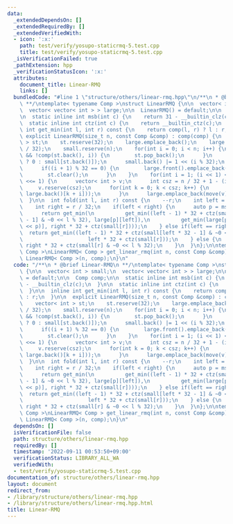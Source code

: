 ```yaml
---
data:
  _extendedDependsOn: []
  _extendedRequiredBy: []
  _extendedVerifiedWith:
  - icon: ':x:'
    path: test/verify/yosupo-staticrmq-5.test.cpp
    title: test/verify/yosupo-staticrmq-5.test.cpp
  _isVerificationFailed: true
  _pathExtension: hpp
  _verificationStatusIcon: ':x:'
  attributes:
    document_title: Linear-RMQ
    links: []
  bundledCode: "#line 1 \"structure/others/linear-rmq.hpp\"\n/**\n * @brief Linear-RMQ\n\
    \ **/\ntemplate< typename Comp >\nstruct LinearRMQ {\n\n  vector< int > small;\n\
    \  vector< vector< int > > large;\n\n  LinearRMQ() = default;\n\n  Comp comp;\n\
    \n  static inline int msb(int c) {\n    return 31 - __builtin_clz(c);\n  }\n\n\
    \  static inline int ctz(int c) {\n    return __builtin_ctz(c);\n  }\n\n  inline\
    \ int get_min(int l, int r) const {\n    return comp(l, r) ? l : r;\n  }\n\n \
    \ explicit LinearRMQ(size_t n, const Comp &comp) : comp(comp) {\n    vector< int\
    \ > st;\n    st.reserve(32);\n    large.emplace_back();\n    large.front().reserve(n\
    \ / 32);\n    small.reserve(n);\n    for(int i = 0; i < n; i++) {\n      while(!st.empty()\
    \ && !comp(st.back(), i)) {\n        st.pop_back();\n      }\n      small.emplace_back(st.empty()\
    \ ? 0 : small[st.back()]);\n      small.back() |= 1 << (i % 32);\n      st.emplace_back(i);\n\
    \      if((i + 1) % 32 == 0) {\n        large.front().emplace_back(st.front());\n\
    \        st.clear();\n      }\n    }\n    for(int i = 1; (i << 1) <= n / 32; i\
    \ <<= 1) {\n      vector< int > v;\n      int csz = n / 32 + 1 - (i << 1);\n \
    \     v.reserve(csz);\n      for(int k = 0; k < csz; k++) {\n        v.emplace_back(get_min(large.back()[k],\
    \ large.back()[k + i]));\n      }\n      large.emplace_back(move(v));\n    }\n\
    \  }\n\n  int fold(int l, int r) const {\n    --r;\n    int left = l / 32 + 1;\n\
    \    int right = r / 32;\n    if(left < right) {\n      auto p = msb(right - left);\n\
    \      return get_min(\n          get_min((left - 1) * 32 + ctz(small[left * 32\
    \ - 1] & ~0 << l % 32), large[p][left]),\n          get_min(large[p][right - (1\
    \ << p)], right * 32 + ctz(small[r])));\n    } else if(left == right) {\n    \
    \  return get_min((left - 1) * 32 + ctz(small[left * 32 - 1] & ~0 << l % 32),\n\
    \                     left * 32 + ctz(small[r]));\n    } else {\n      return\
    \ right * 32 + ctz(small[r] & ~0 << l % 32);\n    }\n  }\n};\n\ntemplate< typename\
    \ Comp >\nLinearRMQ< Comp > get_linear_rmq(int n, const Comp &comp) {\n  return\
    \ LinearRMQ< Comp >(n, comp);\n}\n"
  code: "/**\n * @brief Linear-RMQ\n **/\ntemplate< typename Comp >\nstruct LinearRMQ\
    \ {\n\n  vector< int > small;\n  vector< vector< int > > large;\n\n  LinearRMQ()\
    \ = default;\n\n  Comp comp;\n\n  static inline int msb(int c) {\n    return 31\
    \ - __builtin_clz(c);\n  }\n\n  static inline int ctz(int c) {\n    return __builtin_ctz(c);\n\
    \  }\n\n  inline int get_min(int l, int r) const {\n    return comp(l, r) ? l\
    \ : r;\n  }\n\n  explicit LinearRMQ(size_t n, const Comp &comp) : comp(comp) {\n\
    \    vector< int > st;\n    st.reserve(32);\n    large.emplace_back();\n    large.front().reserve(n\
    \ / 32);\n    small.reserve(n);\n    for(int i = 0; i < n; i++) {\n      while(!st.empty()\
    \ && !comp(st.back(), i)) {\n        st.pop_back();\n      }\n      small.emplace_back(st.empty()\
    \ ? 0 : small[st.back()]);\n      small.back() |= 1 << (i % 32);\n      st.emplace_back(i);\n\
    \      if((i + 1) % 32 == 0) {\n        large.front().emplace_back(st.front());\n\
    \        st.clear();\n      }\n    }\n    for(int i = 1; (i << 1) <= n / 32; i\
    \ <<= 1) {\n      vector< int > v;\n      int csz = n / 32 + 1 - (i << 1);\n \
    \     v.reserve(csz);\n      for(int k = 0; k < csz; k++) {\n        v.emplace_back(get_min(large.back()[k],\
    \ large.back()[k + i]));\n      }\n      large.emplace_back(move(v));\n    }\n\
    \  }\n\n  int fold(int l, int r) const {\n    --r;\n    int left = l / 32 + 1;\n\
    \    int right = r / 32;\n    if(left < right) {\n      auto p = msb(right - left);\n\
    \      return get_min(\n          get_min((left - 1) * 32 + ctz(small[left * 32\
    \ - 1] & ~0 << l % 32), large[p][left]),\n          get_min(large[p][right - (1\
    \ << p)], right * 32 + ctz(small[r])));\n    } else if(left == right) {\n    \
    \  return get_min((left - 1) * 32 + ctz(small[left * 32 - 1] & ~0 << l % 32),\n\
    \                     left * 32 + ctz(small[r]));\n    } else {\n      return\
    \ right * 32 + ctz(small[r] & ~0 << l % 32);\n    }\n  }\n};\n\ntemplate< typename\
    \ Comp >\nLinearRMQ< Comp > get_linear_rmq(int n, const Comp &comp) {\n  return\
    \ LinearRMQ< Comp >(n, comp);\n}\n"
  dependsOn: []
  isVerificationFile: false
  path: structure/others/linear-rmq.hpp
  requiredBy: []
  timestamp: '2022-09-11 00:53:50+09:00'
  verificationStatus: LIBRARY_ALL_WA
  verifiedWith:
  - test/verify/yosupo-staticrmq-5.test.cpp
documentation_of: structure/others/linear-rmq.hpp
layout: document
redirect_from:
- /library/structure/others/linear-rmq.hpp
- /library/structure/others/linear-rmq.hpp.html
title: Linear-RMQ
---
```

